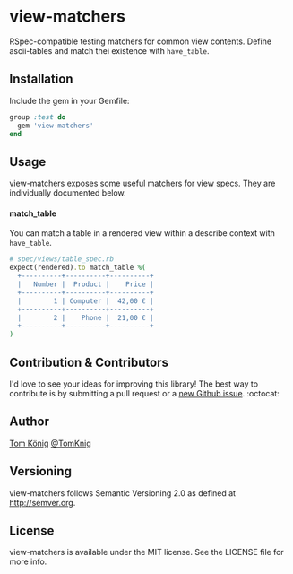 # view-matchers
RSpec-compatible testing matchers for common view contents.
Define ascii-tables and match thei existence with `have_table`.

## Installation

Include the gem in your Gemfile:

```ruby
group :test do
  gem 'view-matchers'
end
```

## Usage

view-matchers exposes some useful matchers for view specs. They are individually documented below.

#### match_table

You can match a table in a rendered view within a describe context with `have_table`.

```ruby
# spec/views/table_spec.rb
expect(rendered).to match_table %(
  +----------+----------+----------+
  |   Number |  Product |    Price |
  +----------+----------+----------+
  |        1 | Computer |  42,00 € |
  +----------+----------+----------+
  |        2 |    Phone |  21,00 € |
  +----------+----------+----------+
)
```

## Contribution & Contributors

I'd love to see your ideas for improving this library!
The best way to contribute is by submitting a pull request or a [new Github issue](https://github.com/TomKnig/view-matchers/issues/new). :octocat:

## Author

[Tom König](http://github.com/TomKnig) [@TomKnig](https://twitter.com/TomKnig)

## Versioning

view-matchers follows Semantic Versioning 2.0 as defined at <http://semver.org>.

## License

view-matchers is available under the MIT license. See the LICENSE file for more info.
